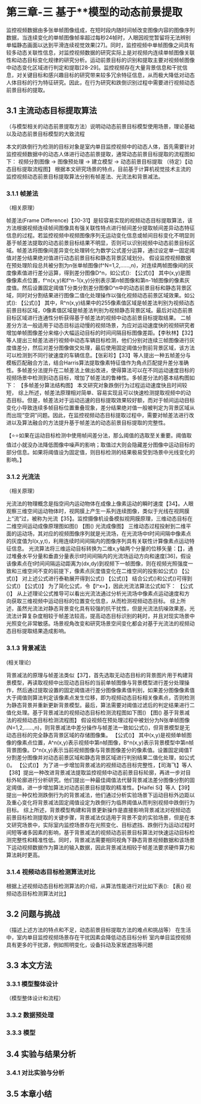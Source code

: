 # 第三章-三 基于**模型的动态前景提取
监控视频数据由多张单帧图像组成，在短时段内随时间帧改变图像内容的图像序列数据，当连续变化的单帧图像帧率超过每秒24帧时，人眼因视觉暂留将无法辨别单幅静态画面以达到平滑连续视觉效果[27]。同时，监控视频中单帧图像之间具有较多动态关联性信息，对监控视频数据的研究实际上是对视频内连续单帧图像关联性和动态目标变化规律的研究分析。运动前景目标的识别和提取主要对视频帧图像中动态变化区域进行判定和提取[28-29]。监控视频存在大量背景信息和干扰信息，对关键目标和感兴趣目标的研究带来较多冗余特征信息，从而极大降低对动态人体目标的行为特征研究。因此，在行为研究和跌倒识别过程中需要进行视频动态前景目标的提取。
## 3.1 主流动态目标提取算法
（与模型相关的动态前景提取方法）说明动动态前景目标模型使用场景，理论基础以及动态前景目标模型的大致流程

本文的跌倒行为检测的目标对象是室内单目监控视频中的动态人体，首先需要针对监控视频数据中的动态人体进行动态前景提取，通常动态前景目标提取的流程图如下：
视频分割图像 -> 图像预处理 -> 建立模型 -> 动态前景目标提取 （待定）【动态目标提取流程图】
根据本文研究场景的特点，目前基于计算机视觉技术主流的监控视频动态前景目标提取算法分别有帧差法、光流法和背景减法。
### 3.1.1 帧差法
（相关原理）

帧差法(Frame Difference)【30-31】是较容易实现的视频动态目标提取算法，该方法根据视频连续帧间图像具有强关联性特点进行帧间差分提取帧间差异动态特征信息的过程。若监控视频中视频图像序列无运动变化信息或帧间目标变化不明显则基于帧差法提取的动态前景目标结果不明显，否则可以识别视频中动态前景目标区域。帧差法将图像间差异变化处理转化为数学公式差分运算，通过设定单一固定阈值对差分结果绝对值进行动态前景目标和静态背景区域划分。
假设监控视频数据在预处理阶段总共被分割为n张单帧图像(f^N=1,2,......,n)，对连续两帧图像间的灰度像素值进行差分运算，得到差分图像D^n，如公式():
【公式()】
其中(x,y)是图像像素点位置，f^n(x,y)和f^n-1(x,y)分别表示第n帧图像和第n-1帧图像的像素灰度值。然后设置固定阈值T分类分割差分图像D^n中的动态前景目标和静态背景区域，同时对分割结果进行图像二值化处理操作以强化视频动态前景区域效果。如公式():
【公式()】
其中，R^n(x,y)结果中的255像素值区域是帧差法判别为视频动态前景目标区域，0像素值区域是帧差法判别为视频静态背景区域。最后对动态前景目标区域进行连通性分析获得基于帧差法的视频中动态前景目标提取结果。
二帧差分方法一般适用于动态目标运动慢的视频场景，为应对运动速度快的视频研究者增加单帧图像差分来缩小大幅运动目标的时间间隔目标图像差距。【李秋林】【32】等人提出三帧差法进行视频中动态车辆目标检测，他们分别对连续三帧图像进行灰度值差分，然后对差分图像做交处理，最后使用固定阈值分割前背景区域，该方法可以检测到不同行驶速度的车辆信息。【张彩珍】【33】等人提出一种五帧差分与模板匹配融合方法，结合Harris算法提取像素特征值作为角点匹配提升差分准确性。多帧差分法提升在二帧差法上做出改进，使得算法可以在不同运动速度目标的视频场景中检测到动态目标，增加了帧差法的鲁棒性。多帧差分法的基本结构图如下：
【多帧差分算法结构图】
本文研究对象跌倒行为过程运动速度快且时间较短，
综上所述，帧差法原理相对简单、容易实现且可以快速检测提取视频中的动态目标。但是，帧差法对于运动迅速的目标提取效果较好额，而对于帧间运动目标变化小导致连续多帧目标位置重叠现象，差分结果绝对值一般被判定为背景区域从而出现“空洞”问题。因此，在监控视频动态目标提取过程中，需要对帧差法进行改进以及算法融合的方法提升基于帧差法的动态前景目标提取的完整性。

【⭐⭐如果在运动目标检测中使用帧间差分法，那么阈值的选取至关重要。阈值取值过小就没办法降低图像中噪声的影响；取值过大则会隐藏差分图像中运动目标的部分信息。如果将阈值设为固定值，则目标检测的结果极易受到场景中光线变化的影响。】
### 3.1.2 光流法
（相关原理）

光流法的物理概念是指空间内运动物体在成像上像素运动的瞬时速度【34】。人眼观察三维空间运动物体时，视网膜上产生一系列连续图像，类似于光线在视网膜上“流”过，被称为光流【35】。监控摄像机设备模拟视网膜原理，三维动态目标在二维空间运动成像原理图如图()
【图() 光流成像图】
三维动态过程投射到二维平面的运动场，其对应的视频图像序列就是光流场，在光流场中t时间间隔中像素点的灰度值为I(x,y,t)，利用连续时间间隔内的图像序列具有关联性计算像素点运动特征信息。
光流算法将三维运动目标转换为二维x,y轴两个分量的位移矢量：【】，通过堆叠水平分量和垂直分量表示t时间间隔内的光流场运动方向和速度[36]，假设该像素点在t时间间隔运动距离为(dx,dy)到视频下一帧图像，则在视频光照强度一致和三维空间不变的前提下，像素点灰度值变化在二维空间的投影如公式()
【公式()】
对上述公式进行泰勒展开得到公式()
【公式()】
结合公式()和公式()可得到公式()
【公式()】
为了简化公式，令【I^x=】，因此光流法算法公式如下：
【公式()】
从上述理论公式推导可以看出光流法通过分析光流场中像素点运动速度和方向获取三维视频中运动目标的位置变化信息，从而检测视频动态目标。
综上所述，虽然光流法对静态背景变化具有较强的抗干扰性，但是光流法抗噪效果差。光流法计算复杂度相较于帧差法较高，提高动态目标识别的耗时，并且对现实场景中光照变化非常敏感。场景视角改变和研究场景空间变化都会对基于光流法的视频动态目标提取结果造成影响。
### 3.1.3 背景减法
(相关理论)

背景减法的原理与帧差法类似【37】，首先选取无动态目标的背景图片用于构建背景模型，再读取视频中出现动态目标的当前单帧图像与背景模型进行差分处理操作，然后通过提取设置的固定阈值进行差分图像像素值判别，如果差分图像像素值大于阈值则算法判定该像素点发生位移，即为视频动态目标相关像素点，否则检测为静态背景并重新更新背景模型。最后，算法需要对阈值过滤后的判定结果进行二值化处理。基于背景减法的视频动态目标检测流程图如下图()
【图() 基于背景减法的视频动态目标检测流程图】
假设视频在预处理过程中被划分为N张单帧图像(N=1,2,......,n)，则背景减法中差分操作与帧差法一致如公式()，但背景模型是无动态目标的完全静态背景区域的存储图像集。
【公式()】
其中(x,y)是视频单帧图像的像素点位置，A^n(x,y)表示视频中第n帧图像，B^n(x,y)表示背景模型中第n帧背景图像。D^n(x,y)表示当前视频图像与背景图像差分的像素值。设置固定阈值T分割差分图像并对动态前景区域和静态背景区域进行判别结果二值化处理，如公式()。
【公式()】
为了进一步增加背景减法的视频动态目标完整性，【司海飞】等人【38】提出一种改进背景减法提取监控视频中动态前景目标轮廓，再进一步对目标外轮廓进行分析研究。他们提出一种最佳阈值法代替背景减法差分图像分割的固定阈值，进一步增加算法对动态前景目标提取的精准性。【Haifei Si】等人【39】提出一种仅检测跌倒行为的背景减法，他们通过分析实验场景下运动目标外边距以及重心变化将背景减法固定阈值设定为跌倒行为临界阈值从而判别视频中跌倒行为目标。
综上所述，背景模型构建和背景更新操作是直接影响背景减法对视频动态前景目标检测提取的关键步骤，背景减法仅适用于背景不变的实验场景，但是在本文研究场景中，实际室内监控场景存在光照变化、目标遮挡、跌倒行为运动过程时间短等诸多因素的影响，基于背景减法的视频动态前景目标算法对快速运动目标检测完整性和精准性低。同时，背景减法需要相同视角下静态背景视频数据和该场景下运动视频数据作为算法的输入数据，因此背景减法相较于帧差法要求硬件算力和算法耗时更高。
### 3.1.4 视频动态目标检测算法对比
根据上述视频动态目标检测算法的介绍，从算法性能进行对比如下表():
【表() 视频动态目标检测算法对比】
## 3.2 问题与挑战
（描述上述方法的特点和不足，动态前景目标提取方法的难点和挑战等）
在生活中，室内单目监控视频场景存在干扰因素会降低动态目标分析
室内单目监控视频具有更多的干扰源，例如照明变化，设备抖动及家居遮挡等问题
## 3.3 本文方法
### 3.3.1 模型整体设计
（模型整体设计和流程）


### 3.3.2 数据预处理
### 3.3.3 模型
## 3.4 实验与结果分析
### 3.4.1 对比实验与分析
## 3.5 本章小结


